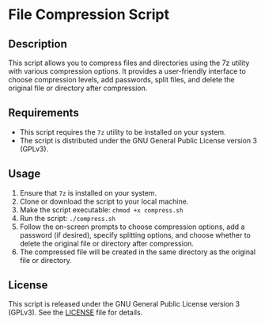 # File Compression Script

## Description
This script allows you to compress files and directories using the 7z utility with various compression options. It provides a user-friendly interface to choose compression levels, add passwords, split files, and delete the original file or directory after compression.

## Requirements
- This script requires the `7z` utility to be installed on your system.
- The script is distributed under the GNU General Public License version 3 (GPLv3).

## Usage
1. Ensure that `7z` is installed on your system.
2. Clone or download the script to your local machine.
3. Make the script executable: `chmod +x compress.sh`
4. Run the script: `./compress.sh`
5. Follow the on-screen prompts to choose compression options, add a password (if desired), specify splitting options, and choose whether to delete the original file or directory after compression.
6. The compressed file will be created in the same directory as the original file or directory.

## License
This script is released under the GNU General Public License version 3 (GPLv3). See the [LICENSE](LICENSE) file for details.

